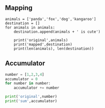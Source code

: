 

Mapping
----------
```pyhon
animals = ['panda','fox','dog','kangaroo']
destination = []
for animals in animals:
	destination.append(animals + ' is cute')

	print('original',animals)
	print('mapped',destination)
	print(len(animals), len(destination))
```

Accumulator
-------------
```python
number = [1,2,3,4]
accumulator = 0
for number in number:
	accumulator += number

print('original',number)
print('sum',accumulator)
```
